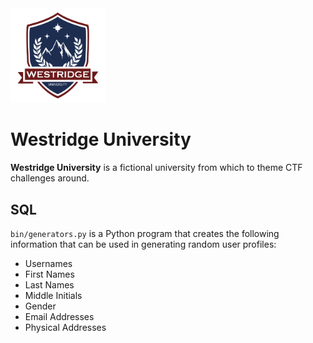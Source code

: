 <img src="https://github.com/syyntax/smartnovel/blob/master/westridge_25.png" width=30%>

# Westridge University

**Westridge University** is a fictional university from which to theme CTF challenges around.

## SQL

`bin/generators.py` is a Python program that creates the following information that can be used in generating random user profiles:

* Usernames
* First Names
* Last Names
* Middle Initials
* Gender
* Email Addresses
* Physical Addresses
